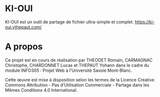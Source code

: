 # KI-OUI

KI-OUI est un outil de partage de fichier ultra-simple et complet.
https://ki-oui.ythepaut.com/

# A propos

Ce projet est en cours de réalisation par THEODET Romain, CARMAGNAC Christophe, CHARDONNET Lucas et THEPAUT Yohann dans le cadre du module INFO305 : Projet Web à l'Université Savoie Mont-Blanc.

Cette œuvre est mise à disposition selon les termes de la Licence Creative Commons Attribution - Pas d’Utilisation Commerciale - Partage dans les Mêmes Conditions 4.0 International.
